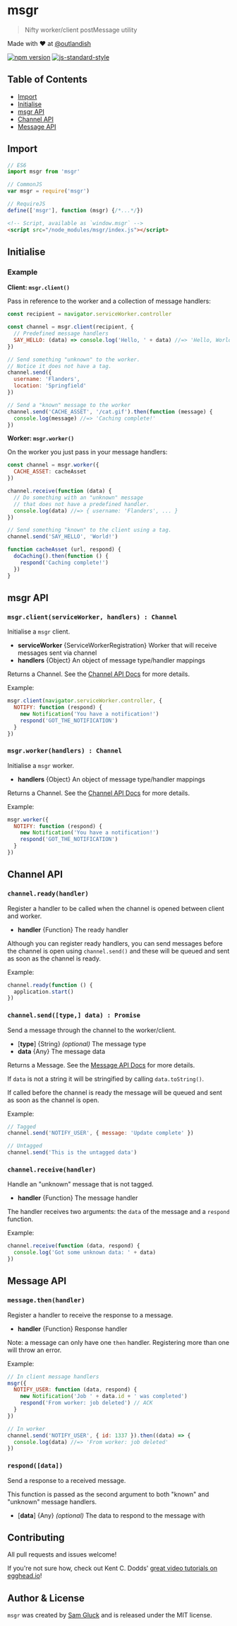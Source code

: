 # msgr

> Nifty worker/client postMessage utility

Made with ❤ at [@outlandish](http://www.twitter.com/outlandish)

<a href="http://badge.fury.io/js/msgr"><img alt="npm version" src="https://badge.fury.io/js/msgr.svg"></a>
[![js-standard-style](https://img.shields.io/badge/code%20style-standard-brightgreen.svg)](http://standardjs.com/)

## Table of Contents

- [Import](#import)
- [Initialise](#initialise)
- [msgr API](#msgr-api)
- [Channel API](#channel-api)
- [Message API](#message-api)

## Import

```js
// ES6
import msgr from 'msgr'

// CommonJS
var msgr = require('msgr')

// RequireJS
define(['msgr'], function (msgr) {/*...*/})
```

```html
<!-- Script, available as `window.msgr` -->
<script src="/node_modules/msgr/index.js"></script>
```

## Initialise

### Example

__Client: `msgr.client()`__

Pass in reference to the worker and a collection of message handlers:

```js
const recipient = navigator.serviceWorker.controller

const channel = msgr.client(recipient, {
  // Predefined message handlers
  SAY_HELLO: (data) => console.log('Hello, ' + data) //=> 'Hello, World!'
})

// Send something "unknown" to the worker.
// Notice it does not have a tag.
channel.send({
  username: 'Flanders',
  location: 'Springfield'
})

// Send a "known" message to the worker
channel.send('CACHE_ASSET', '/cat.gif').then(function (message) {
  console.log(message) //=> 'Caching complete!'
})
```

__Worker: `msgr.worker()`__

On the worker you just pass in your message handlers:

```js
const channel = msgr.worker({
  CACHE_ASSET: cacheAsset
})

channel.receive(function (data) {
  // Do something with an "unknown" message
  // that does not have a predefined handler.
  console.log(data) //=> { username: 'Flanders', ... }
})

// Send something "known" to the client using a tag.
channel.send('SAY_HELLO', 'World!')

function cacheAsset (url, respond) {
  doCaching().then(function () {
    respond('Caching complete!')
  })
}
```

## msgr API

### `msgr.client(serviceWorker, handlers) : Channel`

Initialise a `msgr` client.

- __serviceWorker__ {ServiceWorkerRegistration} Worker that will receive messages sent via channel
- __handlers__ {Object} An object of message type/handler mappings

Returns a Channel. See the [Channel API Docs](#channel-api) for more details.

Example:

```js
msgr.client(navigator.serviceWorker.controller, {
  NOTIFY: function (respond) {
    new Notification('You have a notification!')
    respond('GOT_THE_NOTIFICATION')
  }
})
```

### `msgr.worker(handlers) : Channel`

Initialise a `msgr` worker.

- __handlers__ {Object} An object of message type/handler mappings

Returns a Channel. See the [Channel API Docs](#channel-api) for more details.

Example:

```js
msgr.worker({
  NOTIFY: function (respond) {
    new Notification('You have a notification!')
    respond('GOT_THE_NOTIFICATION')
  }
})
```

## Channel API

### `channel.ready(handler)`

Register a handler to be called when the channel is opened between client and worker.

- __handler__ {Function} The ready handler

Although you can register ready handlers, you can send messages before the channel is open using
`channel.send()` and these will be queued and sent as soon as the channel is ready.

Example:

```js
channel.ready(function () {
  application.start()
})
```

### `channel.send([type,] data) : Promise`

Send a message through the channel to the worker/client.

- [__type__] {String} _(optional)_ The message type
- __data__ {Any} The message data

Returns a Message. See the [Message API Docs](#message-api) for more details.

If `data` is not a string it will be stringified by calling `data.toString()`.

If called before the channel is ready the message will be queued and sent as soon as the channel is open.

Example:

```js
// Tagged
channel.send('NOTIFY_USER', { message: 'Update complete' })

// Untagged
channel.send('This is the untagged data')
```

### `channel.receive(handler)`

Handle an "unknown" message that is not tagged.

- __handler__ {Function} The message handler

The handler receives two arguments: the `data` of the message and a `respond` function.

Example:

```js
channel.receive(function (data, respond) {
  console.log('Got some unknown data: ' + data)
})
```

## Message API

### `message.then(handler)`

Register a handler to receive the response to a message.

- __handler__ {Function} Response handler

Note: a message can only have one `then` handler. Registering more than one will throw an error.

Example:

```js
// In client message handlers
msgr({
  NOTIFY_USER: function (data, respond) {
    new Notification('Job ' + data.id + ' was completed')
    respond('From worker: job deleted') // ACK
  }
})

// In worker
channel.send('NOTIFY_USER', { id: 1337 }).then((data) => {
  console.log(data) //=> 'From worker: job deleted'
})
```

### `respond([data])`

Send a response to a received message.

This function is passed as the second argument to both "known" and "unknown" message handlers.

- [__data__] {Any} _(optional)_ The data to respond to the message with

## Contributing

All pull requests and issues welcome!

If you're not sure how, check out Kent C. Dodds'
[great video tutorials on egghead.io](https://egghead.io/lessons/javascript-identifying-how-to-contribute-to-an-open-source-project-on-github)!

## Author & License

`msgr` was created by [Sam Gluck](https://twitter.com/sdgluck) and is released under the MIT license.

